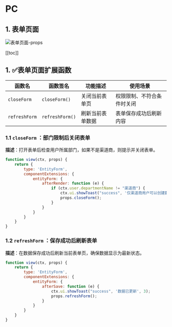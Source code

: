 # PC

## 1. 表单页面

![表单页面-props](/img/Form/表单页面props.png)


[[toc]]

## 1. ✅表单页面扩展函数

| 函数名           | 函数签名            | 功能描述     | 使用场景          |
| ------------- | --------------- | -------- | ------------- |
| `closeForm`   | `closeForm()`   | 关闭当前表单页  | 权限限制、不符合条件时关闭 |
| `refreshForm` | `refreshForm()` | 刷新当前表单数据 | 表单保存成功后刷新内容   |

### 1.1  `closeForm` ：部门限制后关闭表单

**描述**：打开表单后检查用户所属部门，如果不是渠道商，则提示并关闭表单。

```javascript
function view(ctx, props) {
    return {
        type: 'EntityForm',
        componentExtensions: {
            entityForm: {
                afterRender: function (e) {
                    if (ctx.user.departmentName != "渠道商") {
                        ctx.ui.showToast("success", '仅渠道商用户可以创建数据', 3);
                        props.closeForm();
                    }                  
                }
            }
        }
    }
}
```

### 1.2  `refreshForm` ：保存成功后刷新表单

**描述**：在数据保存成功后刷新当前表单页，确保数据显示为最新状态。

```javascript
function view(ctx, props) {
    return {
        type: 'EntityForm',
        componentExtensions: {
            entityForm: {
                afterSave: function (e) {
                    ctx.ui.showToast("success", '数据已更新', 3);
                    props.refreshForm();
                }
            }
        }
    }
}
```